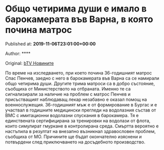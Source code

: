 
# Общо четирима души е имало в барокамерата във Варна, в която почина матрос

Published at: **2019-11-06T23:01:00+00:00**

Author: ****

Original: [bTV Новините](https://btvnovinite.bg/bulgaria/obshto-chetirima-dushi-e-imalo-v-barokamerata-vav-varna-v-kojato-pochina-matros.html)

По време на изследването, при което почина 36-годишният матрос Спас Пенчев, заедно с него в барокамерата във Варна са се намирали общо четирима души. Другите трима матроси са в добро състояние, съобщиха от Министерството на отбраната.
Именно те са сигнализирали за наличие на проблем с матрос Пенчев и присъстващият наблюдаващ лекар незабавно е оказал помощ на военнослужещия.
36-годишният мъж е от формирование в Бургас и е участвал в годишните медицински прегледи на водолазния състав от ВМС с имитационни водолазни спускания в барокамера.
Тя е единствената сертифицирана за тренировки на водолази от флота, които симулират гмуркане в контролирана среда.
Смъртта вероятно е настъпила в резултат на внезапно възникнал здравословен проблем, съобщиха от МО.
Причините ще бъдат окончателно изяснени и потвърдени след приключването на досъдебното производство.

